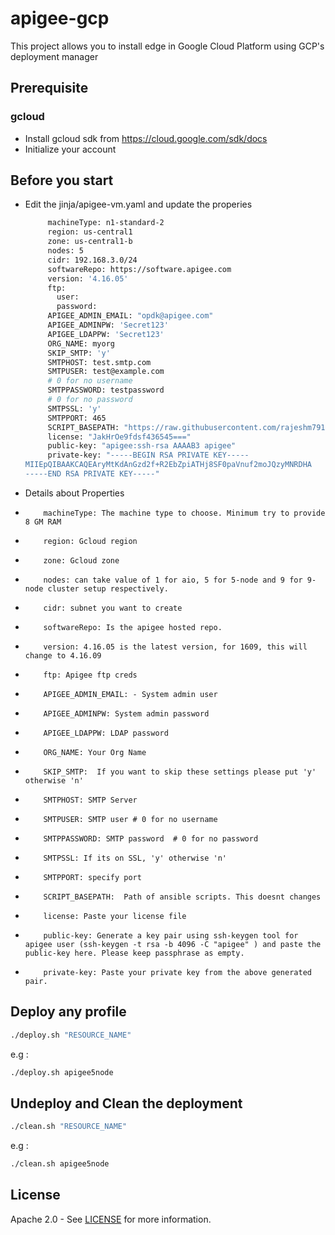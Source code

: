# apigee-gcp
This project allows you to install edge in Google Cloud Platform using GCP's deployment manager

## Prerequisite

### gcloud
- Install gcloud sdk from https://cloud.google.com/sdk/docs
- Initialize your account

## Before you start
- Edit the jinja/apigee-vm.yaml and update the properies

    ```sh
         machineType: n1-standard-2
         region: us-central1
	     zone: us-central1-b
	     nodes: 5
	     cidr: 192.168.3.0/24
	     softwareRepo: https://software.apigee.com
         version: '4.16.05'
	     ftp:
	       user: 
	       password: 
	     APIGEE_ADMIN_EMAIL: "opdk@apigee.com"
         APIGEE_ADMINPW: 'Secret123'
         APIGEE_LDAPPW: 'Secret123'
         ORG_NAME: myorg
         SKIP_SMTP: 'y'
         SMTPHOST: test.smtp.com
         SMTPUSER: test@example.com
         # 0 for no username
         SMTPPASSWORD: testpassword
         # 0 for no password
         SMTPSSL: 'y'
         SMTPPORT: 465
	     SCRIPT_BASEPATH: "https://raw.githubusercontent.com/rajeshm7910/apigee-gcp/master/multinode/jinja"
	     license: "JakHrOe9fdsf436545==="
	     public-key: "apigee:ssh-rsa AAAAB3 apigee"
	     private-key: "-----BEGIN RSA PRIVATE KEY-----
	MIIEpQIBAAKCAQEAryMtKdAnGzd2f+R2EbZpiATHj8SF0paVnuf2moJQzyMNRDHA
	-----END RSA PRIVATE KEY-----"
    ```
-   Details about Properties

-         machineType: The machine type to choose. Minimum try to provide 8 GM RAM
-	      region: Gcloud region
-	      zone: Gcloud zone
-         nodes: can take value of 1 for aio, 5 for 5-node and 9 for 9-node cluster setup respectively.
-         cidr: subnet you want to create
-         softwareRepo: Is the apigee hosted repo.
-         version: 4.16.05 is the latest version, for 1609, this will change to 4.16.09
-         ftp: Apigee ftp creds
-         APIGEE_ADMIN_EMAIL: - System admin user
-         APIGEE_ADMINPW: System admin password
-         APIGEE_LDAPPW: LDAP password
-         ORG_NAME: Your Org Name
-         SKIP_SMTP:  If you want to skip these settings please put 'y' otherwise 'n'
-         SMTPHOST: SMTP Server
-         SMTPUSER: SMTP user # 0 for no username
-         SMTPPASSWORD: SMTP password  # 0 for no password
-         SMTPSSL: If its on SSL, 'y' otherwise 'n'
-         SMTPPORT: specify port
-         SCRIPT_BASEPATH:  Path of ansible scripts. This doesnt changes
-	      license: Paste your license file
-	      public-key: Generate a key pair using ssh-keygen tool for apigee user (ssh-keygen -t rsa -b 4096 -C "apigee" ) and paste the public-key here. Please keep passphrase as empty.
-	      private-key: Paste your private key from the above generated pair. 

## Deploy any profile
```sh
./deploy.sh "RESOURCE_NAME"
```
e.g :
```sh
./deploy.sh apigee5node
```

## Undeploy and Clean the deployment
```sh
./clean.sh "RESOURCE_NAME"
```
e.g :
```sh
./clean.sh apigee5node
```
## License

Apache 2.0 - See [LICENSE](LICENSE) for more information.

